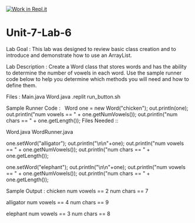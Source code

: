 [![Work in Repl.it](https://classroom.github.com/assets/work-in-replit-14baed9a392b3a25080506f3b7b6d57f295ec2978f6f33ec97e36a161684cbe9.svg)](https://classroom.github.com/online_ide?assignment_repo_id=4165965&assignment_repo_type=AssignmentRepo)
# Unit-7-Lab-6

Lab Goal :   This lab was designed to review basic class creation and to introduce and demonstrate how to use an ArrayList.  


Lab Description :   Create a Word class that stores words and has the ability to determine the number of vowels in each word.  Use the sample runner code below to help you determine which methods you will need and how to define them.

Files : Main.java
        Word.java
        .replit
        run_button.sh

Sample Runner Code  :  
Word one = new Word("chicken");
out.println(one);
out.println("num vowels == " + one.getNumVowels());
out.println("num chars == " + one.getLength());
Files Needed ::

Word.java
WordRunner.java

one.setWord("alligator");
out.println("\n\n"+one);
out.println("num vowels == " + one.getNumVowels());
out.println("num chars == " + one.getLength());

one.setWord("elephant");
out.println("\n\n"+one);
out.println("num vowels == " + one.getNumVowels());
out.println("num chars == " + one.getLength());




Sample Output : 
chicken
num vowels == 2
num chars == 7


alligator
num vowels == 4
num chars == 9


elephant
num vowels == 3
num chars == 8
